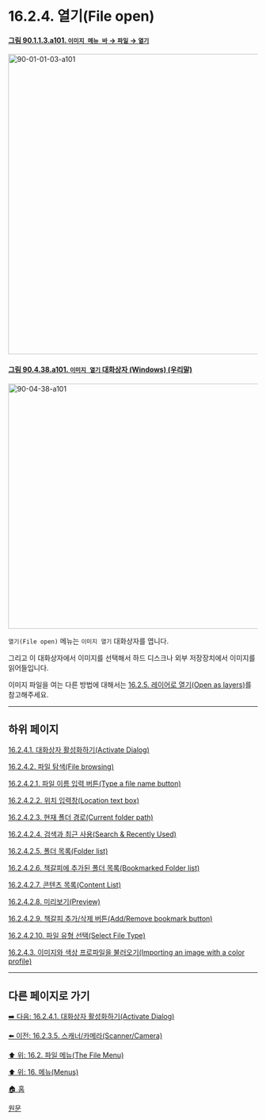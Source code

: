# 16.2.4. 열기(File open)

<a id="90-01-01-03-a101"></a>

#### [그림 90.1.1.3.a101. `이미지 메뉴 바` → `파일` → `열기`](./90-01-01-03-open.md#90-01-01-03-a101)
<img width="980" height="605" alt="90-01-01-03-a101" src="https://github.com/user-attachments/assets/b796363b-f021-4b7e-a9b8-95e54f877746" />

<a id="90-04-38-a101"></a>

#### [그림 90.4.38.a101. `이미지 열기` 대화상자 (Windows) (우리말)](./90-04-0038-open_image.md#90-04-38-a101)
<img width="746" height="494" alt="90-04-38-a101" src="https://github.com/wonder13662/gimp/assets/15767104/208d13e1-6dd5-482a-be16-3288a358895d" />

`열기(File open)` 메뉴는 `이미지 열기` 대화상자를 엽니다.

그리고 이 대화상자에서 이미지를 선택해서 하드 디스크나 외부 저장장치에서 이미지를 읽어들입니다.

이미지 파일을 여는 다른 방법에 대해서는 [16.2.5. 레이어로 열기(Open as layers)](./16-02-05-00-open-as-layers.md)를 참고해주세요.

***

## 하위 페이지

[16.2.4.1. 대화상자 활성화하기(Activate Dialog)](./16-02-04-01-activate_dialog.md)

[16.2.4.2. 파일 탐색(File browsing)](./16-02-04-02-00-file_browsing.md)

[16.2.4.2.1. 파일 이름 입력 버튼(Type a file name button)](./16-02-04-02-01-type_a_file_name_button.md)

[16.2.4.2.2. 위치 입력창(Location text box)](./16-02-04-02-02-location_text_box.md)

[16.2.4.2.3. 현재 폴더 경로(Current folder path)](./16-02-04-02-03-current_folder_path.md)

[16.2.4.2.4. 검색과 최근 사용(Search & Recently Used)](./16-02-04-02-04-search_n_recently_used.md)

[16.2.4.2.5. 폴더 목록(Folder list)](./16-02-04-02-05-folder_list.md)

[16.2.4.2.6. 책갈피에 추가된 폴더 목록(Bookmarked Folder list)](./16-02-04-02-06-bookmarked_folder_list.md)

[16.2.4.2.7. 콘텐츠 목록(Content List)](./16-02-04-02-07-content_list.md)

[16.2.4.2.8. 미리보기(Preview)](./16-02-04-02-08-preview.md)

[16.2.4.2.9. 책갈피 추가/삭제 버튼(Add/Remove bookmark button)](./16-02-04-02-09-add_bookmark_button.md)

[16.2.4.2.10. 파일 유형 선택(Select File Type)](./16-02-04-02-10-select_file_type.md)

[16.2.4.3. 이미지와 색상 프로파일을 불러오기(Importing an image with a color profile)](./16-02-04-03-importing_an_image_with_a_color_profile.md)

***

## 다른 페이지로 가기

[➡️ 다음: 16.2.4.1. 대화상자 활성화하기(Activate Dialog)](./16-02-04-01-activate_dialog.md)

[⬅️ 이전: 16.2.3.5. 스캐너/카메라(Scanner/Camera)](./16-02-03-05-scanner_camera.md)

[⬆️ 위: 16.2. 파일 메뉴(The File Menu)](./16-02-00-the-file-menu.md)

[⬆️ 위: 16. 메뉴(Menus)](./16-00-menus.md)

[🏠 홈](./00-home.md)

[원문](https://docs.gimp.org/2.10/ko/gimp-file-open.html)